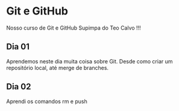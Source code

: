 # Git e GitHub

Nosso curso de Git e GitHub Supimpa do Teo Calvo !!!

## Dia 01

Aprendemos neste dia muita coisa sobre Git.
Desde como criar um repositório local, até merge de branches.

## Dia 02

Aprendi os comandos rm e push
